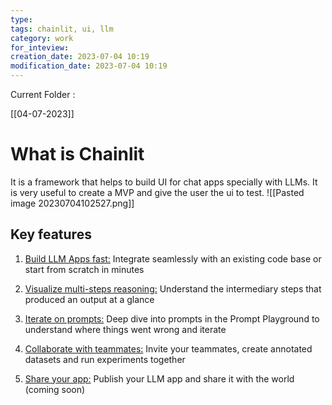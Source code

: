 ```yaml
---
type: 
tags: chainlit, ui, llm
category: work
for_inteview: 
creation_date: 2023-07-04 10:19
modification_date: 2023-07-04 10:19
---
```


Current Folder : 




[[04-07-2023]]


# What is Chainlit

It is a framework that helps to build UI for chat apps specially with LLMs. It is very useful to create a MVP and give the user the ui to test. 
![[Pasted image 20230704102527.png]]

## Key features

1. [Build LLM Apps fast:](https://docs.chainlit.io/examples/openai-sql) Integrate seamlessly with an existing code base or start from scratch in minutes
    
2. [Visualize multi-steps reasoning:](https://docs.chainlit.io/concepts/chain-of-thought) Understand the intermediary steps that produced an output at a glance
    
3. [Iterate on prompts:](https://docs.chainlit.io/concepts/prompt-playground) Deep dive into prompts in the Prompt Playground to understand where things went wrong and iterate
    
4. [Collaborate with teammates:](https://docs.chainlit.io/cloud/create-project) Invite your teammates, create annotated datasets and run experiments together
    
5. [Share your app:](https://docs.chainlit.io/cloud/deploy) Publish your LLM app and share it with the world (coming soon)
    

